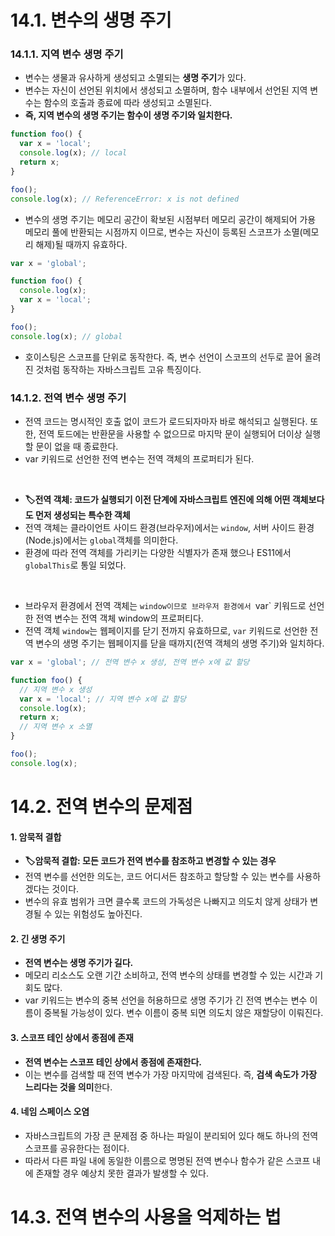 # 14.1. 변수의 생명 주기
### 14.1.1. 지역 변수 생명 주기
- 변수는 생물과 유사하게 생성되고 소멸되는 **생명 주기**가 있다.
- 변수는 자신이 선언된 위치에서 생성되고 소멸하며, 함수 내부에서 선언된 지역 변수는 함수의 호출과 종료에 따라 생성되고 소멸된다.
- **즉, 지역 변수의 생명 주기는 함수이 생명 주기와 일치한다.**
```javascript
function foo() {
  var x = 'local';
  console.log(x); // local
  return x;
}

foo();
console.log(x); // ReferenceError: x is not defined
```
- 변수의 생명 주기는 메모리 공간이 확보된 시점부터 메모리 공간이 해제되어 가용 메모리 풀에 반환되는 시점까지 이므로, 변수는 자신이 등록된 스코프가 소멸(메모리 해제)될 때까지 유효하다.
```javascript
var x = 'global';

function foo() {
  console.log(x);
  var x = 'local';
}

foo();
console.log(x); // global
```
- 호이스팅은 스코프를 단위로 동작한다. 즉, 변수 선언이 스코프의 선두로 끌어 올려진 것처럼 동작하는 자바스크립트 고유 특징이다.
  
### 14.1.2. 전역 변수 생명 주기
- 전역 코드는 명시적인 호출 없이 코드가 로드되자마자 바로 해석되고 실행된다. 또한, 전역 토드에는 반환문을 사용할 수 없으므로 마지막 문이 실행되어 더이상 실행할 문이 없을 때 종료한다.
- var 키워드로 선언한 전역 변수는 전역 객체의 프로퍼티가 된다.
<br />

- **🏷️전역 객체: 코드가  실행되기 이전 단계에 자바스크립트 엔진에 의해 어떤 객체보다도 먼저 생성되는 특수한 객체**
- 전역 객체는 클라이언트 사이드 환경(브라우저)에서는 `window`, 서버 사이드 환경(Node.js)에서는 `global`객체를 의미한다.
- 환경에 따라 전역 객체를 가리키는 다양한 식별자가 존재 했으나 ES11에서 `globalThis`로 통일 되었다.
<br />

- 브라우저 환경에서 전역 객체는 `window이므로 브라우저 환경에서 `var` 키워드로 선언한 전역 변수는 전역 객체 window의 프로퍼티다.
- 전역 객체 `window`는 웹페이지를 닫기 전까지 유효하므로, `var` 키워드로 선언한 전역 변수의 생명 주기는 웹페이지를 닫을 때까지(전역 객체의 생명 주기)와 일치하다.
```javascript
var x = 'global'; // 전역 변수 x 생성, 전역 변수 x에 값 할당

function foo() {
  // 지역 변수 x 생성
  var x = 'local'; // 지역 변수 x에 값 할당
  console.log(x);
  return x;
  // 지역 변수 x 소멸
}

foo();
console.log(x);
```
# 14.2. 전역 변수의 문제점
#### 1. 암묵적 결합
- **🏷️암묵적 결합: 모든 코드가 전역 변수를 참조하고 변경할 수 있는 경우**
- 전역 변수를 선언한 의도는, 코드 어디서든 참조하고 할당할 수 있는 변수를 사용하겠다는 것이다.
- 변수의 유효 범위가 크면 클수록 코드의 가독성은 나빠지고 의도치 않게 상태가 변경될 수 있는 위험성도 높아진다.
#### 2. 긴 생명 주기
- **전역 변수는 생명 주기가 길다.**
- 메모리 리소스도 오랜 기간 소비하고, 전역 변수의 상태를 변경할 수 있는 시간과 기회도 많다.
- var 키워드는 변수의 중복 선언을 허용하므로 생명 주기가 긴 전역 변수는 변수 이름이 중복될 가능성이 있다. 변수 이름이 중복 되면 의도치 않은 재할당이 이뤄진다.
#### 3. 스코프 테인 상에서 종점에 존재
- **전역 변수는 스코프 테인 상에서 종점에 존재한다.**
- 이는 변수를 검색할 때 전역 변수가 가장 마지막에 검색된다. 즉, **검색 속도가 가장 느리다는 것을 의미**한다.
#### 4. 네임 스페이스 오염
- 자바스크립트의 가장 큰 문제점 중 하나는 파일이 분리되어 있다 해도 하나의 전역 스코프를 공유한다는 점이다.
- 따라서 다른 파일 내에 동일한 이름으로 명명된 전역 변수나 함수가 같은 스코프 내에 존재할 경우 예상치 못한 결과가 발생할 수 있다.

# 14.3. 전역 변수의 사용을 억제하는 법
